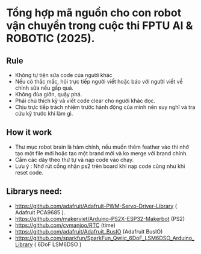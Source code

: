 
# Tổng hợp mã nguồn cho con robot vận chuyển trong cuộc thi FPTU AI & ROBOTIC (2025).

## Rule
- Không tự tiện sửa code của người khác
- Nếu có thắc mắc, hỏi trực tiếp người viết hoặc báo với người viết về chỉnh sửa nếu gấp quá.
- Không đùa giỡn, quậy phá.
- Phải chú thích kỹ và viết code clear cho người khác đọc.
- Chịu trực tiếp trách nhiệm trước hành động của mình nên suy nghĩ và tra cứu kỹ trước khi làm gì.

## How it work
- Thư mục robot brain là hàm chính, nếu muốn thêm feather vào thì nhớ tạo một file mới hoặc tạo một brand mới và ko merge với brand chính.
- Cắm các dây theo thứ tự và nạp code vào chạy.
- Lưu ý : Nhớ rút cổng nhận ps2 trên board khi nạp code cũng như khi reset code.

## Librarys need:
- https://github.com/adafruit/Adafruit-PWM-Servo-Driver-Library ( Adafruit PCA9685 ).
- https://github.com/makerviet/Arduino-PS2X-ESP32-Makerbot (PS2)
- https://github.com/cvmanjoo/RTC (time)
- https://github.com/adafruit/Adafruit_BusIO (Adafruit BusIO)
- https://github.com/sparkfun/SparkFun_Qwiic_6DoF_LSM6DSO_Arduino_Library ( 6DoF LSM6DSO )
